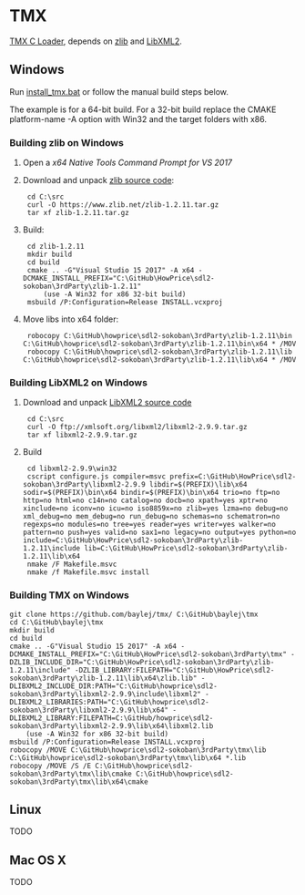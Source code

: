 # TMX

[TMX C Loader](https://github.com/baylej/tmx/), depends on [zlib](https://www.zlib.net/) and [LibXML2](http://www.xmlsoft.org/).

## Windows

Run [install_tmx.bat](install_tmx.bat) or follow the manual build steps below.

The example is for a 64-bit build. For a 32-bit build replace the CMAKE platform-name -A option with Win32 and the target folders with x86. 

### Building zlib on Windows

1. Open a *x64 Native Tools Command Prompt for VS 2017*
2. Download and unpack [zlib source code](https://www.zlib.net/):

        cd C:\src
        curl -O https://www.zlib.net/zlib-1.2.11.tar.gz
        tar xf zlib-1.2.11.tar.gz
3. Build:

        cd zlib-1.2.11
        mkdir build
        cd build
        cmake .. -G"Visual Studio 15 2017" -A x64 -DCMAKE_INSTALL_PREFIX="C:\GitHub\HowPrice\sdl2-sokoban\3rdParty\zlib-1.2.11"
		    (use -A Win32 for x86 32-bit build)
        msbuild /P:Configuration=Release INSTALL.vcxproj
4. Move libs into x64 folder:

        robocopy C:\GitHub\howprice\sdl2-sokoban\3rdParty\zlib-1.2.11\bin C:\GitHub\howprice\sdl2-sokoban\3rdParty\zlib-1.2.11\bin\x64 * /MOV
        robocopy C:\GitHub\howprice\sdl2-sokoban\3rdParty\zlib-1.2.11\lib C:\GitHub\howprice\sdl2-sokoban\3rdParty\zlib-1.2.11\lib\x64 * /MOV

### Building LibXML2 on Windows

1. Download and unpack [LibXML2 source code](ftp://xmlsoft.org/libxml2/)
 
        cd C:\src
        curl -O ftp://xmlsoft.org/libxml2/libxml2-2.9.9.tar.gz
        tar xf libxml2-2.9.9.tar.gz
2. Build

        cd libxml2-2.9.9\win32
        cscript configure.js compiler=msvc prefix=C:\GitHub\HowPrice\sdl2-sokoban\3rdParty\libxml2-2.9.9 libdir=$(PREFIX)\lib\x64 sodir=$(PREFIX)\bin\x64 bindir=$(PREFIX)\bin\x64 trio=no ftp=no http=no html=no c14n=no catalog=no docb=no xpath=yes xptr=no xinclude=no iconv=no icu=no iso8859x=no zlib=yes lzma=no debug=no xml_debug=no mem_debug=no run_debug=no schemas=no schematron=no regexps=no modules=no tree=yes reader=yes writer=yes walker=no pattern=no push=yes valid=no sax1=no legacy=no output=yes python=no include=C:\GitHub\HowPrice\sdl2-sokoban\3rdParty\zlib-1.2.11\include lib=C:\GitHub\HowPrice\sdl2-sokoban\3rdParty\zlib-1.2.11\lib\x64
        nmake /F Makefile.msvc
        nmake /f Makefile.msvc install

### Building TMX on Windows

    git clone https://github.com/baylej/tmx/ C:\GitHub\baylej\tmx
    cd C:\GitHub\baylej\tmx
    mkdir build
    cd build
    cmake .. -G"Visual Studio 15 2017" -A x64 -DCMAKE_INSTALL_PREFIX="C:\GitHub\HowPrice\sdl2-sokoban\3rdParty\tmx" -DZLIB_INCLUDE_DIR="C:\GitHub\HowPrice\sdl2-sokoban\3rdParty\zlib-1.2.11\include" -DZLIB_LIBRARY:FILEPATH="C:\GitHub\HowPrice\sdl2-sokoban\3rdParty\zlib-1.2.11\lib\x64\zlib.lib" -DLIBXML2_INCLUDE_DIR:PATH="C:\GitHub\howprice\sdl2-sokoban\3rdParty\libxml2-2.9.9\include\libxml2" -DLIBXML2_LIBRARIES:PATH="C:\GitHub\howprice\sdl2-sokoban\3rdParty\libxml2-2.9.9\lib\x64" -DLIBXML2_LIBRARY:FILEPATH=C:\GitHub/howprice\sdl2-sokoban\3rdParty\libxml2-2.9.9\lib\x64\libxml2.lib
        (use -A Win32 for x86 32-bit build)
    msbuild /P:Configuration=Release INSTALL.vcxproj
    robocopy /MOVE C:\GitHub\howprice\sdl2-sokoban\3rdParty\tmx\lib C:\GitHub\howprice\sdl2-sokoban\3rdParty\tmx\lib\x64 *.lib
    robocopy /MOVE /S /E C:\GitHub\howprice\sdl2-sokoban\3rdParty\tmx\lib\cmake C:\GitHub\howprice\sdl2-sokoban\3rdParty\tmx\lib\x64\cmake

## Linux

TODO

## Mac OS X

TODO
